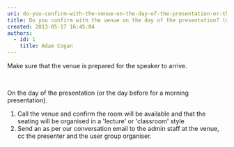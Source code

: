 ```yaml
---
uri: do-you-confirm-with-the-venue-on-the-day-of-the-presentation-or-the-day-before-if-its-a-morning-presentation
title: Do you confirm with the venue on the day of the presentation? (or the day before if it’s a morning presentation)
created: 2013-05-17 16:45:04
authors:
  - id: 1
    title: Adam Cogan
---
```





<span class='intro'> <p>Make sure that the venue is prepared for the speaker to arrive.</p>​ </span>

<p>On the day of the presentation (or the day before for a morning presentation).</p><ol><li>Call the venue and confirm the room will be available and that the seating will be organised in a 'lecture' or 'classroom'​ style</li><li>Send an as per our conversation email to the admin staff at the venue, cc the presenter and the user group organiser.​​</li></ol>


